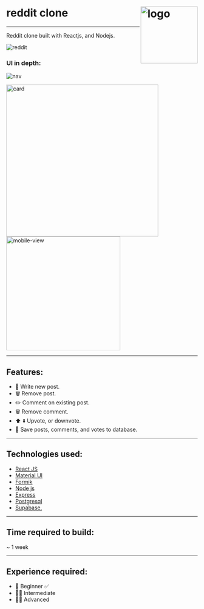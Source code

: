 # reddit clone    <img src="https://user-images.githubusercontent.com/16297114/170081186-ad80a5cd-85e5-459e-b3e3-b33786752ff7.jpg" width="150px" align="right" alt="logo"/>
---
 
Reddit clone built with Reactjs, and Nodejs.




![reddit](https://user-images.githubusercontent.com/16297114/170016591-344557f4-e72a-4dae-a7ae-a505aa620b6e.jpg)

### UI in depth:

![nav](https://user-images.githubusercontent.com/16297114/170083596-9d8a2628-c8b2-4d72-b7de-a9c4294d7631.png)

<img src="https://user-images.githubusercontent.com/16297114/170083842-81119a59-7a3d-41e2-b4fd-69eb729a1881.png" width="400px" alt="card"/>

<img src="https://user-images.githubusercontent.com/16297114/170084140-02c23ac7-e526-485a-98fa-de78dcf4fd92.png" width="300px" alt="mobile-view"/>



------

## Features:
- :memo: Write new post.
- :wastebasket: Remove post.
- :pencil2: Comment on existing post.
- :wastebasket: Remove comment.
- :arrow_up: :arrow_down: Upvote, or downvote.
- 💾 Save posts, comments, and votes to database.


-----

## Technologies used:
- [React JS](https://reactjs.org/)
- [Material UI](https://mui.com/)
- [Formik](https://formik.org/)
- [Node js](https://nodejs.org/en/)
- [Express](https://expressjs.com/)
- [Postgresql](https://www.postgresql.org/)
- [Supabase.](https://supabase.com/)

-----

## Time required to build: 
~ 1 week

-----
## Experience required:
- 👶 Beginner ✅
- 🧒🏻 Intermediate 
- 🦸‍♂️ Advanced

